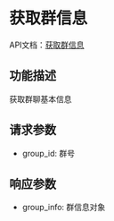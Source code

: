 # 获取群信息

API文档：[获取群信息](https://napcat.apifox.cn/226656979e0.md)

## 功能描述
获取群聊基本信息

## 请求参数
- group_id: 群号

## 响应参数
- group_info: 群信息对象
